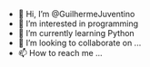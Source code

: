 - 👋 Hi, I’m @GuilhermeJuventino
- 👀 I’m interested in programming
- 🌱 I’m currently learning Python
- 💞️ I’m looking to collaborate on ...
- 📫 How to reach me ...

<!---
GuilhermeJuventino/GuilhermeJuventino is a ✨ special ✨ repository because its `README.md` (this file) appears on your GitHub profile.
You can click the Preview link to take a look at your changes.
--->
